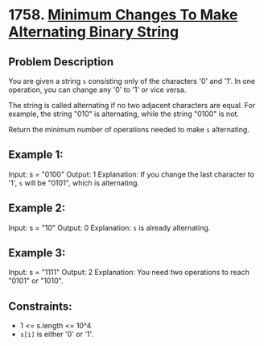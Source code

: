 # 1758. [Minimum Changes To Make Alternating Binary String](https://leetcode.com/problems/minimum-changes-to-make-alternating-binary-string/description/)

## Problem Description

You are given a string `s` consisting only of the characters '0' and '1'. In one operation, you can change any '0' to '1' or vice versa.

The string is called alternating if no two adjacent characters are equal. For example, the string "010" is alternating, while the string "0100" is not.

Return the minimum number of operations needed to make `s` alternating.

## Example 1:

Input: s = "0100"
Output: 1
Explanation: If you change the last character to '1', `s` will be "0101", which is alternating.

## Example 2:

Input: s = "10"
Output: 0
Explanation: `s` is already alternating.

## Example 3:

Input: s = "1111"
Output: 2
Explanation: You need two operations to reach "0101" or "1010".

## Constraints:

- 1 <= s.length <= 10^4
- `s[i]` is either '0' or '1'.
